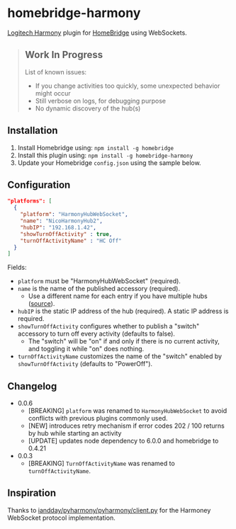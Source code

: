 # homebridge-harmony

[Logitech Harmony](https://www.myharmony.com/en-us/) plugin for [HomeBridge](https://github.com/nfarina/homebridge) using WebSockets.

> ## Work In Progress
>
> List of known issues:
>
> - If you change activities too quickly, some unexpected behavior might occur
> - Still verbose on logs, for debugging purpose
> - No dynamic discovery of the hub(s)

## Installation

1. Install Homebridge using: `npm install -g homebridge`
2. Install this plugin using: `npm install -g homebridge-harmony`
3. Update your Homebridge `config.json` using the sample below.

## Configuration

```json
"platforms": [
  {
    "platform": "HarmonyHubWebSocket",
    "name": "NicoHarmonyHub2",
    "hubIP": "192.168.1.42",
    "showTurnOffActivity" : true,
    "turnOffActivityName" : "HC Off"
  }
]
```

Fields:

- `platform` must be "HarmonyHubWebSocket" (required).
- `name` is the name of the published accessory (required).
  - Use a different name for each entry if you have multiple hubs ([source](https://github.com/KraigM/homebridge-harmonyhub/issues/149)).
- `hubIP` is the static IP address of the hub (required). A static IP address is required.
- `showTurnOffActivity` configures whether to publish a "switch" accessory to turn off every activity (defaults to false).
  - The "switch" will be "on" if and only if there is no current activity, and toggling it while "on" does nothing.
- `turnOffActivityName` customizes the name of the "switch" enabled by `showTurnOffActivity` (defaults to "PowerOff").

## Changelog

- 0.0.6
  - [BREAKING] `platform` was renamed to `HarmonyHubWebSocket` to avoid conflicts with previous plugins commonly used.
  - [NEW] introduces retry mechanism if error codes 202 / 100 returns by hub while starting an activity
  - [UPDATE] updates node dependency to 6.0.0 and homebridge to 0.4.21
- 0.0.3
  - [BREAKING] `TurnOffActivityName` was renamed to `turnOffActivityName`.

## Inspiration

Thanks to [iandday/pyharmony/pyharmony/client.py](https://github.com/iandday/pyharmony/blob/126e4d5042883f5f718e97d30de67083deedcea0/pyharmony/client.py) for the Harmoney WebSocket protocol implementation.
